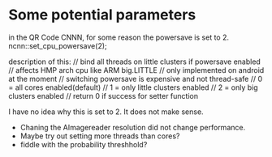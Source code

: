 # Some potential parameters

in the QR Code CNNN, for some reason the powersave is set to 2. ncnn::set_cpu_powersave(2); 

description of this:
// bind all threads on little clusters if powersave enabled
// affects HMP arch cpu like ARM big.LITTLE
// only implemented on android at the moment
// switching powersave is expensive and not thread-safe
// 0 = all cores enabled(default)
// 1 = only little clusters enabled
// 2 = only big clusters enabled
// return 0 if success for setter function

I have no idea why this is set to 2. It does not make sense. 

- Chaning the AImagereader resolution did not change performance. 
- Maybe try out setting more threads than cores?
- fiddle with the probability threshhold?
